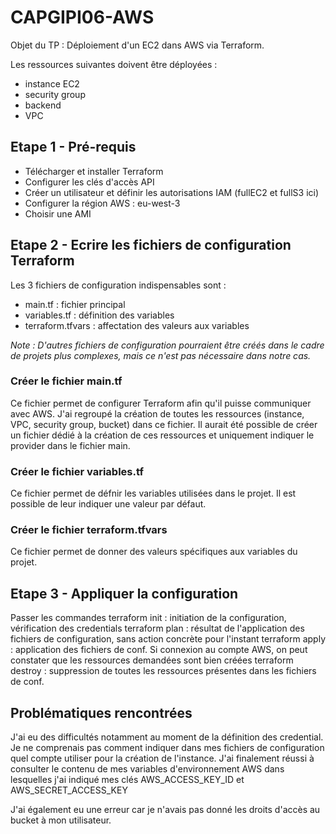 # CAPGIPI06-AWS
Objet du TP : Déploiement d'un EC2 dans AWS via Terraform.

Les ressources suivantes doivent être déployées :
- instance EC2
- security group
- backend
- VPC

## Etape 1 - Pré-requis
- Télécharger et installer Terraform
- Configurer les clés d'accès API
- Créer un utilisateur et définir les autorisations IAM (fullEC2 et fullS3 ici)
- Configurer la région AWS : eu-west-3
- Choisir une AMI

## Etape 2 - Ecrire les fichiers de configuration Terraform
Les 3 fichiers de configuration indispensables sont :
- main.tf : fichier principal
- variables.tf : définition des variables
- terraform.tfvars : affectation des valeurs aux variables

*Note : D'autres fichiers de configuration pourraient être créés dans le cadre de projets plus complexes, mais ce n'est pas nécessaire dans notre cas.*

### Créer le fichier main.tf
Ce fichier permet de configurer Terraform afin qu'il puisse communiquer avec AWS.
J'ai regroupé la création de toutes les ressources (instance, VPC, security group, bucket) dans ce fichier.
Il aurait été possible de créer un fichier dédié à la création de ces ressources et uniquement indiquer le provider dans le fichier main.

### Créer le fichier variables.tf
Ce fichier permet de défnir les variables utilisées dans le projet.
Il est possible de leur indiquer une valeur par défaut.

### Créer le fichier terraform.tfvars
Ce fichier permet de donner des valeurs spécifiques aux variables du projet.

## Etape 3 - Appliquer la configuration
Passer les commandes
terraform init : initiation de la configuration, vérification des credentials
terraform plan : résultat de l'application des fichiers de configuration, sans action concrète pour l'instant
terraform apply : application des fichiers de conf. Si connexion au compte AWS, on peut constater que les ressources demandées sont bien créées
terraform destroy : suppression de toutes les ressources présentes dans les fichiers de conf.

## Problématiques rencontrées

J'ai eu des difficultés notamment au moment de la définition des credential. Je ne comprenais pas comment indiquer dans mes fichiers de configuration
quel compte utiliser pour la création de l'instance.
J'ai finalement réussi à consulter le contenu de mes variables d'environnement AWS dans lesquelles j'ai indiqué mes clés AWS_ACCESS_KEY_ID et AWS_SECRET_ACCESS_KEY

J'ai également eu une erreur car je n'avais pas donné les droits d'accès au bucket à mon utilisateur.
